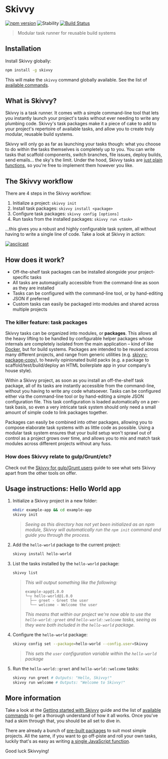 # Skivvy
[![npm version](https://img.shields.io/npm/v/skivvy.svg)](https://www.npmjs.com/package/skivvy)
![Stability](https://img.shields.io/badge/stability-stable-brightgreen.svg)
[![Build Status](https://travis-ci.org/skivvyjs/skivvy.svg?branch=master)](https://travis-ci.org/skivvyjs/skivvy)

> Modular task runner for reusable build systems


## Installation

Install Skivvy globally:

```bash
npm install -g skivvy
```

This will make the `skivvy` command globally available. See the list of [available commands](docs/cli-options.md).


## What is Skivvy?

Skivvy is a task runner. It comes with a simple command-line tool that lets you instantly launch your project's tasks without ever needing to write any plumbing code. Skivvy's task packages make it a piece of cake to add to your project's repertoire of available tasks, and allow you to create truly modular, reusable build systems.

Skivvy will only go as far as launching your tasks though: what you choose to do within the tasks themselves is completely up to you. You can write tasks that scaffold components, switch branches, file issues, deploy builds, send emails… the sky's the limit. Under the hood, Skivvy tasks are [just plain functions](docs/guide/04-writing-tasks.md), so you're free to implement them however you like.


## The Skivvy workflow

There are 4 steps in the Skivvy workflow:

1. Initialize a project: `skivvy init`
2. Install task packages: `skivvy install <package>`
3. Configure task packages: `skivvy config [options]`
4. Run tasks from the installed packages: `skivvy run <task>`

...this gives you a robust and highly configurable task system, all without having to write a single line of code. Take a look at Skivvy in action:

[![asciicast](https://asciinema.org/a/20706.png)](https://asciinema.org/a/20706)


## How does it work?

- Off-the-shelf task packages can be installed alongside your project-specific tasks
- All tasks are automagically accessible from the command-line as soon as they are installed
- Tasks can be configured with the command-line tool, or by hand-editing JSON if preferred
- Custom tasks can easily be packaged into modules and shared across multiple projects


### The killer feature: task packages

Skivvy tasks can be organized into modules, or **packages**. This allows all the heavy lifting to be handled by configurable helper packages whose internals are completely isolated from the main application – kind of like [Docker](https://www.docker.com/), but for build systems. Packages are intended to be reused across many different projects, and range from generic utilities (e.g. [skivvy-package-copy](https://www.npmjs.com/package/@skivvy/skivvy-package-copy)), to heavily opinionated build packs (e.g. a package to scaffold/test/build/deploy an HTML boilerplate app in your company's house style).

Within a Skivvy project, as soon as you install an off-the-shelf task package, all of its tasks are instantly accessible from the command-line, without you having to write any code whatsoever. Tasks can be configured either via the command-line tool or by hand-editing a simple JSON configuration file. This task configuration is loaded automatically on a per-task basis, so even a very intricate task system should only need a small amount of simple code to link packages together.

Packages can easily be combined into other packages, allowing you to compose elaborate task systems with as little code as possible. Using a modular task system ensures that your build setup won't sprawl out of control as a project grows over time, and allows you to mix and match task modules across different projects without any fuss.


### How does Skivvy relate to gulp/Grunt/etc?

Check out the [Skivvy for gulp/Grunt users](docs/skivvy-for-gulp-grunt-users.md) guide to see what sets Skivvy apart from the other tools on offer.


## Usage instructions: Hello World app

1. Initialize a Skivvy project in a new folder:

	```bash
	mkdir example-app && cd example-app
	skivvy init
	```
	> _Seeing as this directory has not yet been initialized as an npm module, Skivvy will automatically run the `npm init` command and guide you through the process._

2. Add the `hello-world` package to the current project:

	```bash
	skivvy install hello-world
	```

3. List the tasks installed by the `hello-world` package:

	```bash
	skivvy list
	```

	> _This will output something like the following:_
	>
	> ```
	> example-app@1.0.0
	> └─┬ hello-world@1.0.0
	>   ├── greet - Greet the user
	>   └── welcome - Welcome the user
	> ```
	>
	> _This means that within our project we're now able to use the `hello-world::greet` and `hello-world::welcome` tasks, seeing as they were both included in the `hello-world` package._

4. Configure the `hello-world` package:

	```bash
	skivvy config set --package=hello-world --config.user=Skivvy
	```
	> _This sets the `user` configuration variable within the `hello-world` package_

5. Run the `hello-world::greet` and `hello-world::welcome` tasks:

	```bash
	skivvy run greet # Outputs: "Hello, Skivvy!"
	skivvy run welcome # Outputs: "Welcome to Skivvy!"
	```


## More information

Take a look at the [Getting started with Skivvy](docs/guide/00-introduction.md) guide and the list of [available commands](docs/cli-options.md) to get a thorough understand of how it all works. Once you've had a skim through that, you should be all set to dive in.

There are already a bunch of [pre-built packages](docs/public-packages.md) to suit most simple projects. All the same, if you want to go off-piste and roll your own tasks, luckily that's as easy as writing [a single JavaScript function](docs/guide/04-writing-tasks.md).

Good luck Skivvying!
